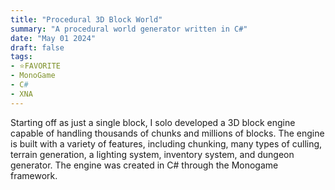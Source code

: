 ```yaml
---
title: "Procedural 3D Block World"
summary: "A procedural world generator written in C#"
date: "May 01 2024"
draft: false
tags:
- ⭐FAVORITE
- MonoGame
- C#
- XNA
---
```


Starting off as just a single block, I solo developed a 3D block engine capable of handling thousands of chunks and millions of blocks. The engine is built with a variety of features, including chunking, many types of culling, terrain generation, a lighting system, inventory system, and dungeon generator. The engine was created in C# through the Monogame framework.
